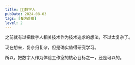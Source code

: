 ```yaml
---
title: 👩‍🎤数字人
pubDate: 2024-08-03
tags: [🐈逍遥猫]
level: 2
---
```


之前就有过把数字人相关技术作为技术追求的想法，不过太复杂了。

现在想来，复杂归复杂，但是确实值得研究学习。

所以，把数字人作为体验工作室的核心目标之一，还是可以的。
